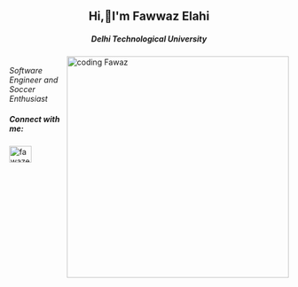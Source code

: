 <h2 align ='center'>Hi,👋I'm Fawwaz Elahi</h3>
<h5 align="center"> Delhi Technological University</h3>
<img align = "right" alt= "coding Fawaz" width="400px" src = "https://cdn.dribbble.com/users/4382412/screenshots/15633275/media/085a014ebebde73e5cd510c93941f49a.gif">


<p align="left" ><br> <em>Software Engineer and  Soccer Enthusiast</em></p>



<h5 align="left">Connect with me:</h5>
<p align="left">
<a href="https://linkedin.com/in/fawazelahi" target="blank"><img align="center" src="https://raw.githubusercontent.com/rahuldkjain/github-profile-readme-generator/master/src/images/icons/Social/linked-in-alt.svg" alt="fawazelahi" height="30" width="40" /></a>
</p>
